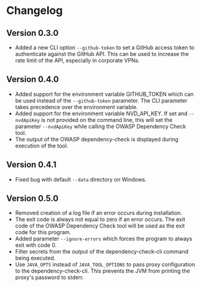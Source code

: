 # Changelog

## Version 0.3.0

- Added a new CLI option `--github-token` to set a GitHub access token to authenticate against the GitHub API. This can be used to increase the rate limit of the API, especially in corporate VPNs.

## Version 0.4.0

- Added support for the environment variable GITHUB_TOKEN which can be used instead of the `--github-token` parameter. The CLI parameter takes precedence over the environment variable.
- Added support for the environment variable NVD_API_KEY. If set and `--nvdApiKey` is not provided on the command line, this will set the parameter `--nvdApiKey` while calling the OWASP Dependency Check tool.
- The output of the OWASP dependency-check is displayed during execution of the tool.

## Version 0.4.1

- Fixed bug with default `--data` directory on Windows.

## Version 0.5.0

- Removed creation of a log file if an error occurs during installation.
- The exit code is always not equal to zero if an error occurs. The exit code of the OWASP Dependency Check tool will be used as the exit code for this program.
- Added parameter `--ignore-errors` which forces the program to always exit with code 0.
- Filter secrets from the output of the dependency-check-cli command being executed.
- Use `JAVA_OPTS` instead of `JAVA_TOOL_OPTIONS` to pass proxy configuration to the dependency-check-cli. This prevents the JVM from printing the proxy's password to stderr.